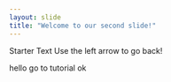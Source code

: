 ```yaml
---
layout: slide
title: "Welcome to our second slide!"
---
```

Starter Text
Use the left arrow to go back!

hello
go
to
tutorial
ok

